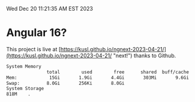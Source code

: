 Wed Dec 20 11:21:35 AM EST 2023

# Angular 16?


This project is live at [https://kusl.github.io/ngnext-2023-04-21/](https://kusl.github.io/ngnext-2023-04-21/ "next!") thanks to Github.

```bash
System Memory
               total        used        free      shared  buff/cache   available
Mem:            15Gi       1.9Gi       4.4Gi       303Mi       9.6Gi        13Gi
Swap:          8.0Gi       256Ki       8.0Gi
System Storage
818M	.
